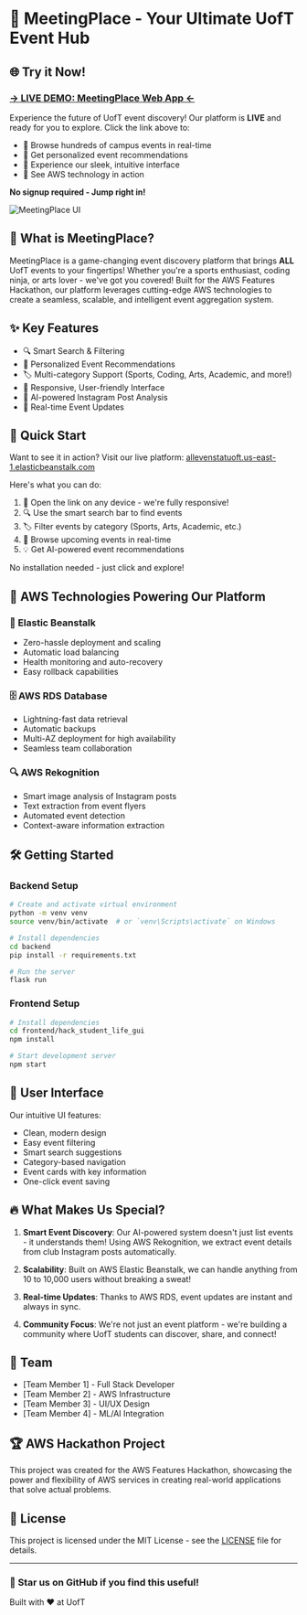 # 🎯 MeetingPlace - Your Ultimate UofT Event Hub

## 🌐 Try it Now!
### [→ LIVE DEMO: MeetingPlace Web App ←](http://allevenstatuoft.us-east-1.elasticbeanstalk.com/)

Experience the future of UofT event discovery! Our platform is **LIVE** and ready for you to explore. Click the link above to:
- 🔎 Browse hundreds of campus events in real-time
- 🎯 Get personalized event recommendations
- 🎨 Experience our sleek, intuitive interface
- 🚀 See AWS technology in action

**No signup required - Jump right in!**

![MeetingPlace UI](ui_screenshot.png)

## 🌟 What is MeetingPlace?

MeetingPlace is a game-changing event discovery platform that brings **ALL** UofT events to your fingertips! Whether you're a sports enthusiast, coding ninja, or arts lover - we've got you covered! Built for the AWS Features Hackathon, our platform leverages cutting-edge AWS technologies to create a seamless, scalable, and intelligent event aggregation system.

## ✨ Key Features

- 🔍 Smart Search & Filtering
- 🎯 Personalized Event Recommendations
- 🏷️ Multi-category Support (Sports, Coding, Arts, Academic, and more!)
- 📱 Responsive, User-friendly Interface
- 🤖 AI-powered Instagram Post Analysis
- 🔄 Real-time Event Updates

## 🚀 Quick Start

Want to see it in action? Visit our live platform:
[allevenstatuoft.us-east-1.elasticbeanstalk.com](http://allevenstatuoft.us-east-1.elasticbeanstalk.com/)

Here's what you can do:
1. 📱 Open the link on any device - we're fully responsive!
2. 🔍 Use the smart search bar to find events
3. 🏷️ Filter events by category (Sports, Arts, Academic, etc.)
4. 📅 Browse upcoming events in real-time
5. 💡 Get AI-powered event recommendations

No installation needed - just click and explore!

## 🚀 AWS Technologies Powering Our Platform

### 💪 Elastic Beanstalk
- Zero-hassle deployment and scaling
- Automatic load balancing
- Health monitoring and auto-recovery
- Easy rollback capabilities

### 🗄️ AWS RDS Database
- Lightning-fast data retrieval
- Automatic backups
- Multi-AZ deployment for high availability
- Seamless team collaboration

### 🔍 AWS Rekognition
- Smart image analysis of Instagram posts
- Text extraction from event flyers
- Automated event detection
- Context-aware information extraction

## 🛠️ Getting Started

### Backend Setup
```bash
# Create and activate virtual environment
python -m venv venv
source venv/bin/activate  # or `venv\Scripts\activate` on Windows

# Install dependencies
cd backend
pip install -r requirements.txt

# Run the server
flask run
```

### Frontend Setup
```bash
# Install dependencies
cd frontend/hack_student_life_gui
npm install

# Start development server
npm start
```

## 🎨 User Interface

Our intuitive UI features:
- Clean, modern design
- Easy event filtering
- Smart search suggestions
- Category-based navigation
- Event cards with key information
- One-click event saving

## 🔥 What Makes Us Special?

1. **Smart Event Discovery**: Our AI-powered system doesn't just list events - it understands them! Using AWS Rekognition, we extract event details from club Instagram posts automatically.

2. **Scalability**: Built on AWS Elastic Beanstalk, we can handle anything from 10 to 10,000 users without breaking a sweat!

3. **Real-time Updates**: Thanks to AWS RDS, event updates are instant and always in sync.

4. **Community Focus**: We're not just an event platform - we're building a community where UofT students can discover, share, and connect!

## 👥 Team

- [Team Member 1] - Full Stack Developer
- [Team Member 2] - AWS Infrastructure
- [Team Member 3] - UI/UX Design
- [Team Member 4] - ML/AI Integration

## 🏆 AWS Hackathon Project

This project was created for the AWS Features Hackathon, showcasing the power and flexibility of AWS services in creating real-world applications that solve actual problems.

## 📝 License

This project is licensed under the MIT License - see the [LICENSE](LICENSE) file for details.

---

### 🌟 Star us on GitHub if you find this useful!

Built with ❤️ at UofT
